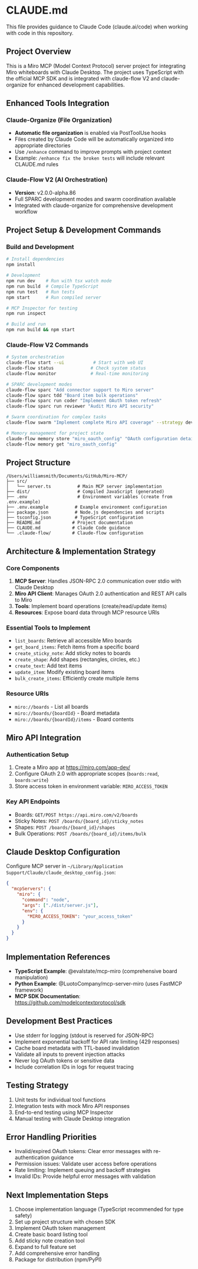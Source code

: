 # CLAUDE.md

This file provides guidance to Claude Code (claude.ai/code) when working with code in this repository.

## Project Overview
This is a Miro MCP (Model Context Protocol) server project for integrating Miro whiteboards with Claude Desktop. The project uses TypeScript with the official MCP SDK and is integrated with claude-flow V2 and claude-organize for enhanced development capabilities.

## Enhanced Tools Integration

### Claude-Organize (File Organization)
- **Automatic file organization** is enabled via PostToolUse hooks
- Files created by Claude Code will be automatically organized into appropriate directories
- Use `/enhance` command to improve prompts with project context
- Example: `/enhance fix the broken tests` will include relevant CLAUDE.md rules

### Claude-Flow V2 (AI Orchestration)
- **Version**: v2.0.0-alpha.86
- Full SPARC development modes and swarm coordination available
- Integrated with claude-organize for comprehensive development workflow

## Project Setup & Development Commands

### Build and Development
```bash
# Install dependencies
npm install

# Development
npm run dev    # Run with tsx watch mode
npm run build  # Compile TypeScript
npm run test   # Run tests
npm start      # Run compiled server

# MCP Inspector for testing
npm run inspect

# Build and run
npm run build && npm start
```

### Claude-Flow V2 Commands
```bash
# System orchestration
claude-flow start --ui           # Start with web UI
claude-flow status              # Check system status
claude-flow monitor             # Real-time monitoring

# SPARC development modes
claude-flow sparc "Add connector support to Miro server"
claude-flow sparc tdd "Board item bulk operations"
claude-flow sparc run coder "Implement OAuth token refresh"
claude-flow sparc run reviewer "Audit Miro API security"

# Swarm coordination for complex tasks
claude-flow swarm "Implement complete Miro API coverage" --strategy development --mode hierarchical --max-agents 5 --monitor

# Memory management for project state
claude-flow memory store "miro_oauth_config" "OAuth configuration details"
claude-flow memory get "miro_oauth_config"
```

## Project Structure
```
/Users/williamsmith/Documents/GitHub/Miro-MCP/
├── src/
│   └── server.ts          # Main MCP server implementation
├── dist/                  # Compiled JavaScript (generated)
├── .env                   # Environment variables (create from .env.example)
├── .env.example          # Example environment configuration
├── package.json          # Node.js dependencies and scripts
├── tsconfig.json         # TypeScript configuration
├── README.md            # Project documentation
├── CLAUDE.md            # Claude Code guidance
└── .claude-flow/        # Claude-flow configuration

```

## Architecture & Implementation Strategy

### Core Components
1. **MCP Server**: Handles JSON-RPC 2.0 communication over stdio with Claude Desktop
2. **Miro API Client**: Manages OAuth 2.0 authentication and REST API calls to Miro
3. **Tools**: Implement board operations (create/read/update items)
4. **Resources**: Expose board data through MCP resource URIs

### Essential Tools to Implement
- `list_boards`: Retrieve all accessible Miro boards
- `get_board_items`: Fetch items from a specific board
- `create_sticky_note`: Add sticky notes to boards
- `create_shape`: Add shapes (rectangles, circles, etc.)
- `create_text`: Add text items
- `update_item`: Modify existing board items
- `bulk_create_items`: Efficiently create multiple items

### Resource URIs
- `miro://boards` - List all boards
- `miro://boards/{boardId}` - Board metadata
- `miro://boards/{boardId}/items` - Board contents

## Miro API Integration

### Authentication Setup
1. Create a Miro app at https://miro.com/app-dev/
2. Configure OAuth 2.0 with appropriate scopes (`boards:read`, `boards:write`)
3. Store access token in environment variable: `MIRO_ACCESS_TOKEN`

### Key API Endpoints
- Boards: `GET/POST https://api.miro.com/v2/boards`
- Sticky Notes: `POST /boards/{board_id}/sticky_notes`
- Shapes: `POST /boards/{board_id}/shapes`
- Bulk Operations: `POST /boards/{board_id}/items/bulk`

## Claude Desktop Configuration
Configure MCP server in `~/Library/Application Support/Claude/claude_desktop_config.json`:
```json
{
  "mcpServers": {
    "miro": {
      "command": "node",
      "args": ["./dist/server.js"],
      "env": {
        "MIRO_ACCESS_TOKEN": "your_access_token"
      }
    }
  }
}
```

## Implementation References
- **TypeScript Example**: @evalstate/mcp-miro (comprehensive board manipulation)
- **Python Example**: @LuotoCompany/mcp-server-miro (uses FastMCP framework)
- **MCP SDK Documentation**: https://github.com/modelcontextprotocol/sdk

## Development Best Practices
- Use stderr for logging (stdout is reserved for JSON-RPC)
- Implement exponential backoff for API rate limiting (429 responses)
- Cache board metadata with TTL-based invalidation
- Validate all inputs to prevent injection attacks
- Never log OAuth tokens or sensitive data
- Include correlation IDs in logs for request tracing

## Testing Strategy
1. Unit tests for individual tool functions
2. Integration tests with mock Miro API responses
3. End-to-end testing using MCP Inspector
4. Manual testing with Claude Desktop integration

## Error Handling Priorities
- Invalid/expired OAuth tokens: Clear error messages with re-authentication guidance
- Permission issues: Validate user access before operations
- Rate limiting: Implement queuing and backoff strategies
- Invalid IDs: Provide helpful error messages with validation

## Next Implementation Steps
1. Choose implementation language (TypeScript recommended for type safety)
2. Set up project structure with chosen SDK
3. Implement OAuth token management
4. Create basic board listing tool
5. Add sticky note creation tool
6. Expand to full feature set
7. Add comprehensive error handling
8. Package for distribution (npm/PyPI)